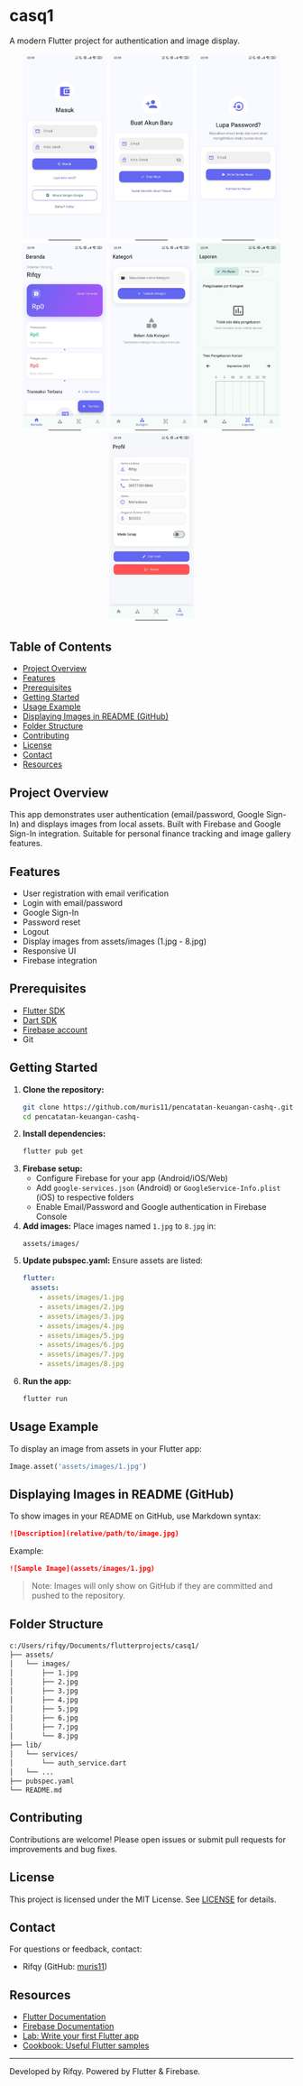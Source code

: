 # casq1

A modern Flutter project for authentication and image display.

<p align="center">
    <img src="assets/images/1.jpg" alt="Sample Image 1" width="150" />
    <img src="assets/images/2.jpg" alt="Sample Image 2" width="150" />
    <img src="assets/images/4.jpg" alt="Sample Image 4" width="150" />
    <img src="assets/images/5.jpg" alt="Sample Image 5" width="150" />
    <img src="assets/images/6.jpg" alt="Sample Image 6" width="150" />
    <img src="assets/images/7.jpg" alt="Sample Image 7" width="150" />
    <img src="assets/images/8.jpg" alt="Sample Image 8" width="150" />
</p>



## Table of Contents

- [Project Overview](#project-overview)
- [Features](#features)
- [Prerequisites](#prerequisites)
- [Getting Started](#getting-started)
- [Usage Example](#usage-example)
- [Displaying Images in README (GitHub)](#displaying-images-in-readme-github)
- [Folder Structure](#folder-structure)
- [Contributing](#contributing)
- [License](#license)
- [Contact](#contact)
- [Resources](#resources)

## Project Overview

This app demonstrates user authentication (email/password, Google Sign-In) and displays images from local assets. Built with Firebase and Google Sign-In integration. Suitable for personal finance tracking and image gallery features.

## Features

- User registration with email verification
- Login with email/password
- Google Sign-In
- Password reset
- Logout
- Display images from assets/images (1.jpg - 8.jpg)
- Responsive UI
- Firebase integration

## Prerequisites

- [Flutter SDK](https://docs.flutter.dev/get-started/install)
- [Dart SDK](https://dart.dev/get-dart)
- [Firebase account](https://firebase.google.com/)
- Git

## Getting Started

1. **Clone the repository:**
   ```bash
   git clone https://github.com/muris11/pencatatan-keuangan-cashq-.git
   cd pencatatan-keuangan-cashq-
   ```
2. **Install dependencies:**
   ```bash
   flutter pub get
   ```
3. **Firebase setup:**
   - Configure Firebase for your app (Android/iOS/Web)
   - Add `google-services.json` (Android) or `GoogleService-Info.plist` (iOS) to respective folders
   - Enable Email/Password and Google authentication in Firebase Console
4. **Add images:**
   Place images named `1.jpg` to `8.jpg` in:
   ```
   assets/images/
   ```
5. **Update pubspec.yaml:**
   Ensure assets are listed:
   ```yaml
   flutter:
     assets:
       - assets/images/1.jpg
       - assets/images/2.jpg
       - assets/images/3.jpg
       - assets/images/4.jpg
       - assets/images/5.jpg
       - assets/images/6.jpg
       - assets/images/7.jpg
       - assets/images/8.jpg
   ```
6. **Run the app:**
   ```bash
   flutter run
   ```

## Usage Example

To display an image from assets in your Flutter app:

```dart
Image.asset('assets/images/1.jpg')
```

## Displaying Images in README (GitHub)

To show images in your README on GitHub, use Markdown syntax:

```markdown
![Description](relative/path/to/image.jpg)
```

Example:

```markdown
![Sample Image](assets/images/1.jpg)
```

> Note: Images will only show on GitHub if they are committed and pushed to the repository.

## Folder Structure

```
c:/Users/rifqy/Documents/flutterprojects/casq1/
├── assets/
│   └── images/
│       ├── 1.jpg
│       ├── 2.jpg
│       ├── 3.jpg
│       ├── 4.jpg
│       ├── 5.jpg
│       ├── 6.jpg
│       ├── 7.jpg
│       └── 8.jpg
├── lib/
│   └── services/
│       └── auth_service.dart
│   └── ...
├── pubspec.yaml
└── README.md
```

## Contributing

Contributions are welcome! Please open issues or submit pull requests for improvements and bug fixes.

## License

This project is licensed under the MIT License. See [LICENSE](LICENSE) for details.

## Contact

For questions or feedback, contact:

- Rifqy (GitHub: [muris11](https://github.com/muris11))

## Resources

- [Flutter Documentation](https://docs.flutter.dev/)
- [Firebase Documentation](https://firebase.google.com/docs)
- [Lab: Write your first Flutter app](https://docs.flutter.dev/get-started/codelab)
- [Cookbook: Useful Flutter samples](https://docs.flutter.dev/cookbook)

---

Developed by Rifqy. Powered by Flutter & Firebase.
